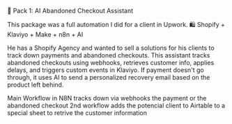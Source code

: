 🧠 Pack 1: AI Abandoned Checkout Assistant

This package was a full automation I did for a client in Upwork. 🛍️ Shopify + Klaviyo + Make + n8n + AI

He has a Shopify Agency and wanted to sell a solutions for his clients to track down payments and abandoned checkouts. 
This assistant tracks abandoned checkouts using webhooks, retrieves customer info, applies delays, and triggers custom events in Klaviyo. If payment doesn't go through, it uses AI to send a personalized recovery email based on the product left behind.

Main Workflow in N8N tracks down via webhooks the payment or the abandoned checkout
2nd workflow adds the potencial client to Airtable to a special sheet to retrive the customer information
